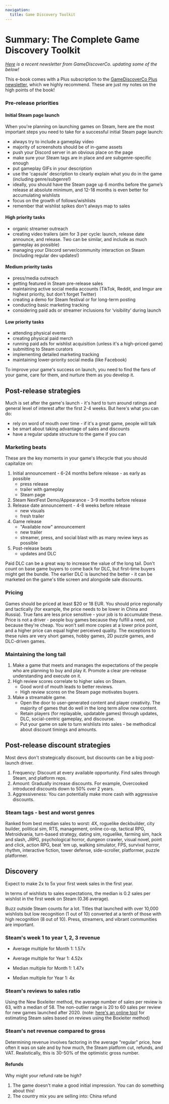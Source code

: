 ```yaml
---
navigation:
  title: Game Discovery Toolkit
---
```


# Summary: The Complete Game Discovery Toolkit

_[Here](https://newsletter.gamediscover.co/p/in-depth-a-discovery-playbook-for) is a recent newsletter from GameDiscoverCo. updating some of the below!_

This e-book comes with a Plus subscription to the [GameDiscoverCo Plus newsletter](https://newsletter.gamediscover.co), which we highly recommend. These are just my notes on the high points of the book!

### Pre-release priorities

#### Initial Steam page launch

When you're planning on launching games on Steam, here are the most important steps you need to take for a successful initial Steam page launch:

- always try to include a gameplay video
- majority of screenshots should be of in-game assets
- push your Discord server in an obvious place on the page
- make sure your Steam tags are in place and are subgenre-specific enough
- put gameplay GIFs in your description
- use the 'capsule' description to clearly explain what you do in the game (including genre/subgenre!)
- ideally, you should have the Steam page up 6 months before the game’s release at absolute minimum, and 12-18 months is even better for accumulating wishlists
- focus on the growth of follows/wishlists
- remember that wishlist spikes don't always map to sales

#### High priority tasks

- organic streamer outreach
- creating video trailers (aim for 3 per cycle: launch, release date announce, and release. Two can be similar, and include as much gameplay as possible)
- managing your Discord server/community interaction on Steam (including regular dev updates!)

#### Medium priority tasks

- press/media outreach
- getting featured in Steam pre-release sales
- maintaining active social media accounts (TikTok, Reddit, and Imgur are highest priority, but don't forget Twitter)
- creating a demo for Steam festival or for long-term posting
- conducting basic marketing tracking
- considering paid ads or streamer inclusions for ‘visibility’ during launch

#### Low priority tasks

- attending physical events
- creating physical paid merch
- running paid ads for wishlist acquisition (unless it's a high-priced game)
- submitting to Steam curators
- implementing detailed marketing tracking
- maintaining lower-priority social media (like Facebook)

To improve your game's success on launch, you need to find the fans of your game, care for them, and nurture them as you develop it.

## Post-release strategies

Much is set after the game's launch - it's hard to turn around ratings and general level of interest after the first 2-4 weeks. But here's what you can do:

- rely on word of mouth over time - if it's a great game, people will talk
- be smart about taking advantage of sales and discounts
- have a regular update structure to the game if you can

### Marketing beats

These are the key moments in your game's lifecycle that you should capitalize on:

1. Initial announcement - 6-24 months before release - as early as possible
   - press release
   - trailer with gameplay
   - Steam page
2. Steam NextFest Demo/Appearance - 3-9 months before release
3. Release date announcement - 4-8 weeks before release
   - new visuals
   - fresh trailer
4. Game release
   - "Available now" announcement
   - new trailer
   - streamer, press, and social blast with as many review keys as possible
5. Post-release beats
   - updates and DLC

Paid DLC can be a great way to increase the value of the long tail. Don't count on base game buyers to come back for DLC, but first-time buyers might get the bundle. The earlier DLC is launched the better - it can be marketed on the game's title screen and alongside sale discounts.

### Pricing

Games should be priced at least $20 or 18 EUR. You should price regionally and tactically (for example, the price needs to be lower in China and Russia). True fans are less price sensitive - your job is to accumulate these. Price is not a driver - people buy games because they fulfill a need, not because they're cheap. You won't sell more copies at a lower price point, and a higher price can equal higher perceived quality. The exceptions to these rules are very short games, hobby games, 2D puzzle games, and DLC-driven games.

### Maintaining the long tail

1. Make a game that meets and manages the expectations of the people who are planning to buy and play it. Promote a clear pre-release understanding and execute on it.
2. High review scores correlate to higher sales on Steam.
   - Good word of mouth leads to better reviews.
   - High review scores on the Steam page motivates buyers.
3. Make a streamable game.
   - Open the door to user-generated content and player creativity. The majority of games that do well in the long term allow new content.
   - Retain players (for replayable, updatable games) through updates, DLC, social-centric gameplay, and discourse.
   - Put your game on sale to turn wishlists into sales - be methodical about discount timings and amounts.

## Post-release discount strategies

Most devs don't strategically discount, but discounts can be a big post-launch driver.

1. Frequency: Discount at every available opportunity. Find sales through Steam, and platform reps.
2. Amount: Gradually increase discounts. For example, Overcooked introduced discounts down to 50% over 2 years.
3. Aggressiveness: You can potentially make more cash with aggressive discounts.

### Steam tags - best and worst genres

Ranked from best median sales to worst: 4X, roguelike deckbuilder, city builder, political sim, RTS, management, online co-op, tactical RPG, Metroidvania, turn-based strategy, dating sim, roguelike, farming sim, hack and slash, JRPG, psychological horror, dungeon crawler, visual novel, point and click, action RPG, beat 'em up, walking simulator, FPS, survival horror, rhythm, interactive fiction, tower defense, side-scroller, platformer, puzzle platformer.

## Discovery

Expect to make 2x to 5x your first week sales in the first year.

In terms of wishlists to sales expectations, the median is 0.2 sales per wishlist in the first week on Steam (0.36 average). 

Buzz outside Steam counts for a lot. Titles that launched with over 10,000 wishlists but low recognition (1 out of 10) converted at a tenth of those with high recognition (8 out of 10). Press, streamers, and vibrant communities are important.

### Steam's week 1 to year 1, 2, 3 revenue

- Average multiple for Month 1: 1.57x
- Average multiple for Year 1: 4.52x

- Median multiple for Month 1: 1.47x
- Median multiple for Year 1: 4x

### Steam's reviews to sales ratio

Using the New Boxleiter method, the average number of sales per review is 63, with a median of 58. The non-outlier range is 20 to 60 sales per review for new games launched after 2020. (note: [here's an online tool](https://steam-revenue-calculator.com) for estimating Steam sales based on reviews using the Boxleiter method)

### Steam's net revenue compared to gross

Determining revenue involves factoring in the average "regular" price, how often it was on sale and by how much, the Steam platform cut, refunds, and VAT. Realistically, this is 30-50% of the optimistic gross number.

#### Refunds

Why might your refund rate be high?

1. The game doesn't make a good initial impression. You can do something about this!
2. The country mix you are selling into: China refund

